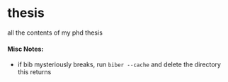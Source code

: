 # thesis

all the contents of my phd thesis

#### Misc Notes:
* if bib mysteriously breaks, run `biber --cache` and delete the directory this returns
